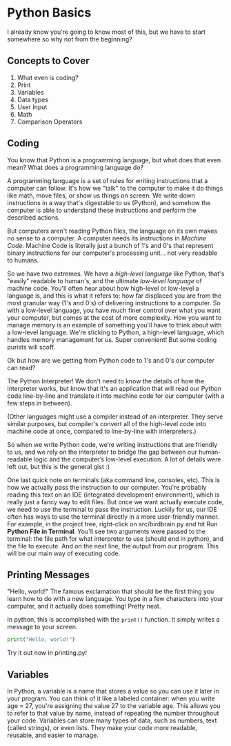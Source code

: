 # Python Basics

I already know you're going to know most of this, but we have to start somewhere so why not from the beginning? 

## Concepts to Cover
1. What even is coding?
2. Print
3. Variables
4. Data types
5. User Input
6. Math
7. Comparison Operators

## Coding

You know that Python is a programming language, but what does that even mean? What does a programming language do?

A programming language is a set of rules for writing instructions that a computer can follow. It's how we "talk" to the computer to make it do things like math, move files, or show us things on screen. We write down instructions in a way that's digestable to us (Python), and somehow the computer is able to understand these instructions and perform the described actions.

But computers aren't reading Python files, the language on its own makes no sense to a computer. A computer needs its instructions in *Machine Code*. Machine Code is literally just a bunch of 1's and 0's that represent binary instructions for our computer's processing unit... not very readable to humans.

So we have two extremes. We have a *high-level language* like Python, that's "easily" readable to human's, and the ultimate *low-level language* of machine code. You'll often hear about how high-level or low-level a language is, and this is what it refers to: how far displaced you are from the most granular way (1's and 0's) of delivering instructions to a computer. So with a low-level language, you have much finer control over what you want your computer, but comes at the cost of more complexity. How you want to manage memory is an example of something you'll have to think about with a low-level language. We're sticking to Python, a high-level language, which handles memory management for us. Super convenient! But some coding purists will scoff.

Ok but how are we getting from Python code to 1's and 0's our computer can read?

The Python Interpreter! We don't need to know the details of how the interpreter works, but know that it's an application that will read our Python code line-by-line and translate it into machine code for our computer (with a few steps in between).

(Other languages might use a compiler instead of an interpreter. They serve similar purposes, but compiler's convert all of the high-level code into machine code at once, compared to line-by-line with interpreters.)

So when we write Python code, we’re writing instructions that are friendly to us, and we rely on the interpreter to bridge the gap between our human-readable logic and the computer’s low-level execution. A lot of details were left out, but this is the general gist :)

One last quick note on terminals (aka command line, consoles, etc). This is how we actually pass the instruction to our computer. You're probably reading this text on an IDE (integrated development environment), which is really just a fancy way to edit files. But once we want actually execute code, we need to use the terminal to pass the instruction. Luckily for us, our IDE often has ways to use the terminal directly in a more user-friendly manner. For example, in the project tree, right-click on src/birdbrain.py and hit Run **Python File in Terminal**. You'll see two arguments were passed to the terminal: the file path for what interpreter to use (should end in python), and the file to execute. And on the next line, the output from our program. This will be our main way of executing code.

## Printing Messages

"Hello, world!" The famous exclamation that should be the first thing you learn how to do with a new language. You type in a few characters into your computer, and it actually does something! Pretty neat. 

In python, this is accomplished with the `print()` function. It simply writes a message to your screen.

```python
print("Hello, world!")
```

Try it out now in printing.py!

## Variables

In Python, a variable is a name that stores a value so you can use it later in your program. You can think of it like a labeled container: when you write age = 27, you're assigning the value 27 to the variable age. This allows you to refer to that value by name, instead of repeating the number throughout your code. Variables can store many types of data, such as numbers, text (called strings), or even lists. They make your code more readable, reusable, and easier to manage.